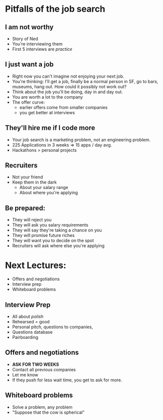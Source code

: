 # Pitfalls of the job search

## I am not worthy
* Story of Ned
* You're interviewing them
* First 5 interviews are *practice*

## I just want a job
* Right now you can't imagine not enjoying your next job.
* You're thinking: I'll get a job, finally be a normal person in SF, go
  to bars, museums, hang out. How could it possibly not work out?
* Think about the job you'll be doing, day in and day out.
* You are worth a lot to the company
* The offer curve:
  * earlier offers come from smaller companies
  * you get better at interviews

## They'll hire me if I code more
* Your job search is a marketing problem, not an engineering problem.
* 225 Applications in 3 weeks => 15 apps / day avg.
* Hackathons > personal projects

## Recruiters
* Not your friend
* Keep them in the dark
  * About your salary range
  * About where you're applying

## Be prepared:
* They will reject you
* They will ask you salary requirements
* They will say they're taking a chance on you
* They will promise future riches
* They will want you to decide on the spot
* Recruiters will ask where else you're applying


# Next Lectures:
* Offers and negotiations
* Interview prep
* Whiteboard problems


## Interview Prep
* All about *polish*
* Rehearsed = good
* Personal pitch, questions to companies, 
* Questions database
* Pairboarding

## Offers and negotiations
* **ASK FOR TWO WEEKS**
* Contact all previous companies
* Let me know
* If they push for less wait time, you get to ask for more.

## Whiteboard problems
* Solve a problem, any problem
* "Suppose that the cow is spherical"
